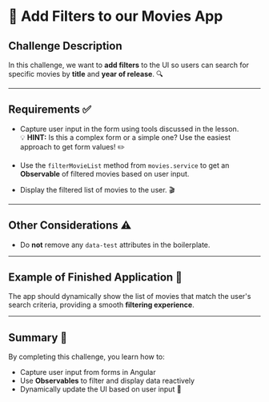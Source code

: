 # 🎯 Add Filters to our Movies App

## Challenge Description
In this challenge, we want to **add filters** to the UI so users can search for specific movies by **title** and **year of release**. 🔍

---

## Requirements ✅
- Capture user input in the form using tools discussed in the lesson.  
  💡 **HINT:** Is this a complex form or a simple one? Use the easiest approach to get form values! ✏️  

- Use the `filterMovieList` method from `movies.service` to get an **Observable** of filtered movies based on user input.  

- Display the filtered list of movies to the user. 🎬

---

## Other Considerations ⚠️
- Do **not** remove any `data-test` attributes in the boilerplate.

---

## Example of Finished Application 🎉
The app should dynamically show the list of movies that match the user's search criteria, providing a smooth **filtering experience**.

---

## Summary 📝
By completing this challenge, you learn how to:  
- Capture user input from forms in Angular  
- Use **Observables** to filter and display data reactively  
- Dynamically update the UI based on user input 🔄

